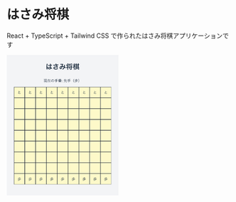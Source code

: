 # はさみ将棋

React + TypeScript + Tailwind CSS で作られたはさみ将棋アプリケーションです

<img src="https://github.com/yuzoiwasaki/hasami-shogi/blob/main/src/assets/screenshot.png" width="50%">
